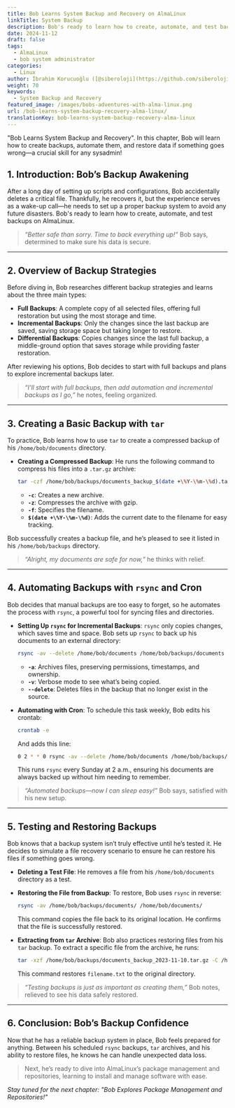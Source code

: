```yaml
---
title: Bob Learns System Backup and Recovery on AlmaLinux
linkTitle: System Backup
description: Bob's ready to learn how to create, automate, and test backups on AlmaLinux.
date: 2024-11-12
draft: false
tags:
  - AlmaLinux
  - bob system administrator
categories:
  - Linux
author: İbrahim Korucuoğlu ([@siberoloji](https://github.com/siberoloji))
weight: 70
keywords:
  - System Backup and Recovery
featured_image: /images/bobs-adventures-with-alma-linux.png
url: /bob-learns-system-backup-recovery-alma-linux/
translationKey: bob-learns-system-backup-recovery-alma-linux
---
```


"Bob Learns System Backup and Recovery". In this chapter, Bob will learn how to create backups, automate them, and restore data if something goes wrong—a crucial skill for any sysadmin!

## 1. Introduction: Bob’s Backup Awakening

After a long day of setting up scripts and configurations, Bob accidentally deletes a critical file. Thankfully, he recovers it, but the experience serves as a wake-up call—he needs to set up a proper backup system to avoid any future disasters. Bob's ready to learn how to create, automate, and test backups on AlmaLinux.

> *“Better safe than sorry. Time to back everything up!”* Bob says, determined to make sure his data is secure.

---

## 2. Overview of Backup Strategies

Before diving in, Bob researches different backup strategies and learns about the three main types:

- **Full Backups**: A complete copy of all selected files, offering full restoration but using the most storage and time.
- **Incremental Backups**: Only the changes since the last backup are saved, saving storage space but taking longer to restore.
- **Differential Backups**: Copies changes since the last full backup, a middle-ground option that saves storage while providing faster restoration.

After reviewing his options, Bob decides to start with full backups and plans to explore incremental backups later.

> *“I’ll start with full backups, then add automation and incremental backups as I go,”* he notes, feeling organized.

---

## 3. Creating a Basic Backup with `tar`

To practice, Bob learns how to use `tar` to create a compressed backup of his `/home/bob/documents` directory.

- **Creating a Compressed Backup**: He runs the following command to compress his files into a `.tar.gz` archive:

  ```bash
  tar -czf /home/bob/backups/documents_backup_$(date +\%Y-\%m-\%d).tar.gz /home/bob/documents
  ```

  - **`-c`**: Creates a new archive.
  - **`-z`**: Compresses the archive with gzip.
  - **`-f`**: Specifies the filename.
  - **`$(date +\%Y-\%m-\%d)`**: Adds the current date to the filename for easy tracking.

Bob successfully creates a backup file, and he’s pleased to see it listed in his `/home/bob/backups` directory.

> *“Alright, my documents are safe for now,”* he thinks with relief.

---

## 4. Automating Backups with `rsync` and Cron

Bob decides that manual backups are too easy to forget, so he automates the process with `rsync`, a powerful tool for syncing files and directories.

- **Setting Up `rsync` for Incremental Backups**: `rsync` only copies changes, which saves time and space. Bob sets up `rsync` to back up his documents to an external directory:

  ```bash
  rsync -av --delete /home/bob/documents /home/bob/backups/documents
  ```

  - **`-a`**: Archives files, preserving permissions, timestamps, and ownership.
  - **`-v`**: Verbose mode to see what’s being copied.
  - **`--delete`**: Deletes files in the backup that no longer exist in the source.

- **Automating with Cron**: To schedule this task weekly, Bob edits his crontab:

  ```bash
  crontab -e
  ```

  And adds this line:

  ```bash
  0 2 * * 0 rsync -av --delete /home/bob/documents /home/bob/backups/documents
  ```

  This runs `rsync` every Sunday at 2 a.m., ensuring his documents are always backed up without him needing to remember.

> *“Automated backups—now I can sleep easy!”* Bob says, satisfied with his new setup.

---

## 5. Testing and Restoring Backups

Bob knows that a backup system isn’t truly effective until he’s tested it. He decides to simulate a file recovery scenario to ensure he can restore his files if something goes wrong.

- **Deleting a Test File**: He removes a file from his `/home/bob/documents` directory as a test.

- **Restoring the File from Backup**: To restore, Bob uses `rsync` in reverse:

  ```bash
  rsync -av /home/bob/backups/documents/ /home/bob/documents/
  ```

  This command copies the file back to its original location. He confirms that the file is successfully restored.

- **Extracting from `tar` Archive**: Bob also practices restoring files from his `tar` backup. To extract a specific file from the archive, he runs:

  ```bash
  tar -xzf /home/bob/backups/documents_backup_2023-11-10.tar.gz -C /home/bob/documents filename.txt
  ```

  This command restores `filename.txt` to the original directory.

> *“Testing backups is just as important as creating them,”* Bob notes, relieved to see his data safely restored.

---

## 6. Conclusion: Bob’s Backup Confidence

Now that he has a reliable backup system in place, Bob feels prepared for anything. Between his scheduled `rsync` backups, `tar` archives, and his ability to restore files, he knows he can handle unexpected data loss.

> Next, he’s ready to dive into AlmaLinux’s package management and repositories, learning to install and manage software with ease.

*Stay tuned for the next chapter: "Bob Explores Package Management and Repositories!"*
